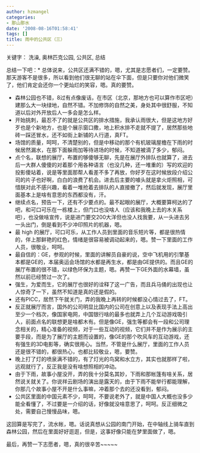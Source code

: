 ```yaml
---
author: hzmangel
categories:
- 那山那水
date: '2008-08-16T01:58:41'
tags: []
title: 雨中的公共区（三）
---
```

关键字： 洗澡, 奥林匹克公园, 公共区, 总结

总结一下吧：<!--more-->* 总体说来，公共区还满不错的，嗯，尤其是志愿者们，一定要赞。那天游客不是很多，所以看到他们很无聊的站在伞下面，但是只要你对他们微笑了，他们肯定会还你一个更灿烂的笑容，嗯。真的要赞。
  * 森林公园也不错，8过有点像废话，在市区（北京，那地方也可以算作市区吧）建那么大一块绿地，自然不错。不加修饰的自然之美，身处其中很舒服，不知道以后对外开放后人一多会是怎么样。
  * 开始挑刺，最忍不了的就是公共区的排水措施，我承认雨很大，但是这地方好歹也是个新地方，也是个展示窗口撒，地上积水排不走就不提了，居然那些地砖一踩还冒水，还不如街上新铺的人行道，真FT。
  * 场馆的质量，呵呵，不清楚别的，但是中移动的那个有机玻璃屋檐在下雨的时候居然漏水，在那下面躲雨加等待进场的时候，不知道被滴了多少，郁闷。
  * 点个名，联想的展厅，布置的够傻够无聊，先是在展厅外排队也就算了，进去后一大群人傻傻的对着那个用各种语言（也没几种，还一堆重的）写的欢迎的投影傻站着，说是等里面那帮人看差不多了再放，你好歹在这时候放段介绍公司的片子也好啊，白白的浪费了机会。进去后主要的噱头就是拿火炬照相，可惜朕对此不感兴趣，看着一堆抢着去排队的人直接撤了，然后就发现，展厅里面基本上是啥有意思的东西都没有，汗。
  * 继续点名，预告一下，还有不少要点的。最不起眼的展厅，大概要算柯达的了吧，和可口可乐在一栋楼上，但门口也没啥人（应该和我晚上去的木关系吧），也没做啥宣传，说是进门要交200大洋但也没人找我要，从一头进去另一头出门，倒是看到不少冲印照片的机器，嗯。
  * 最 high 的展厅，可口可乐，从工作人员到里面的音乐短片等，都是很热情的，伴上那鲜艳的红色，情绪是很容易被调动起来的，嗯。赞一下里面的工作人员，很敬业，呵呵。
  * 最自信的：GE，参观的时候，里面的讲解员自豪的说，空中飞机用的引擎基本都是GE的，本届奥运会场馆的水都是再生水，都是由GE提供的。而且GE的展厅布置的很不错，以绿色环保为主题，嗯。再赞一下GE外面的水幕墙，虽然以前已经赞过一次了。
  * 强生，为爱而生，它的展厅也很好的诠释了这一广告，而且兵马俑的出现也让人惊奇了一下，虽然不知道是真的还是假的。
  * 还有PICC，居然下午就关门，弄的我晚上再转的时候都没心情过去了，FT。
  * 反正就展厅而言，国外的公司明显比国内的公司在创意上以及表现手法上高出至少一个档次，像国家电网，中国银行啥的最多也就弄上几个互动游戏吸引人，前面点名的联想更是啥都木有。但是像GE，强生等都会有一段和公司理念相关的，精心准备的视频，对于一些互动的视频，它们并不是作为展示的主要手段，而是为了展厅的主题而设置的，像GE的那个吹风车的互动游戏，还有强生的3D电影等，确实很用心。当然，不管是什么展厅，里面的工作人员还是很不错的，都很热心，也都比较敬业，嗯，要赞。
  * 晚上打了灯的喷泉满不错的，有了灯光的鸟窝和水立方，其实也就那样了啦，远观就行了，反正我是没有啥想照相的冲动。
  * 由于下雨，故事小屋没开，弄的我十分莫名其妙，下雨和那帐篷有啥关系，居然说关就关了。你说祥云剧场的演出是露天的，由于下雨不能举行都能理解，你那几个故事小屋不开是什么事嘛，冲着那个去的还没看到，郁闷。
  * 公共区里面的中国元素不少，呵呵，不要说老外了，就是中国人大概也没多少能全看懂了，不过要是一介绍的话，好像就没啥意思了，呵呵。反正细微之处，需要自己慢慢品味，嗯。

这回算是写完了，流水帐，嗯。话说真想从公园的南门开始，在中轴线上骑车直到森林公园，然后在里面好好逛逛，但是，这事好像只能在梦里面做了，嗯。

最后，再赞一下志愿者，嗯，真的很辛苦~~~~~